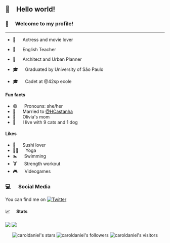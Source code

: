 ## 👋&emsp;Hello world!
### :purple_heart:&emsp; Welcome to my profile!

---

- :movie_camera: 	&emsp; Actress and movie lover <br>
- 🏫 &emsp; English Teacher <br>
- :triangular_ruler: 	&emsp; Architect and Urban Planner <br>

- :mortar_board: 	&emsp; Graduated by University of São Paulo <br>
- :mortar_board: 	&emsp; Cadet at @42sp ecole <br>

#### Fun facts
- 😄 &emsp; Pronouns: she/her
- :couple_with_heart: &emsp; Married to [@HCastanha](https://github.com/HCastanha)
- :girl: &emsp; Olivia's mom
- :paw_prints: &emsp; I live with 9 cats and 1 dog

#### Likes
-  :chopsticks: &emsp; Sushi lover
-  :ok_woman: &emsp; Yoga
-  :swimmer: &emsp; Swimming
-  :weight_lifting: &emsp; Strength workout
-  :video_game: &emsp; Videogames

### :computer: &emsp; Social Media

You can find me on [![Twitter][1.2]][1]

<!-- Icons -->

[1.2]: http://i.imgur.com/wWzX9uB.png (twitter icon without padding)

<!-- Links to your social media accounts -->

[1]: https://twitter.com/caroldaniel

#### :chart_with_upwards_trend: &emsp; Stats

[![](https://github-readme-stats.vercel.app/api?username=caroldaniel&count_private=true&show_icons=true&hide=issues&hide_border=true&theme=)](https://github.com/caroldaniel?tab=repositories) 
[![](https://github-readme-stats.vercel.app/api/top-langs/?username=caroldaniel&layout=compact&hide_border=true&theme=)](https://github.com/caroldaniel?tab=repositories)

<p align="center">
    <img alt="caroldaniel's stars" src="https://img.shields.io/github/stars/caroldaniel?color=blue" />
    <img alt="caroldaniel's followers" src="https://img.shields.io/github/followers/caroldaniel?color=blue" />
    <img alt="caroldaniel's visitors" src="https://komarev.com/ghpvc/?username=caroldaniel&color=blue&style=flat&label=visitors" />	
	
</p>
